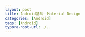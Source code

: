 ```yaml
---
layout: post
title: Android基础——Material Design
categories: [Android]
tags: [Android]
typora-root-url: ./..
---
```

